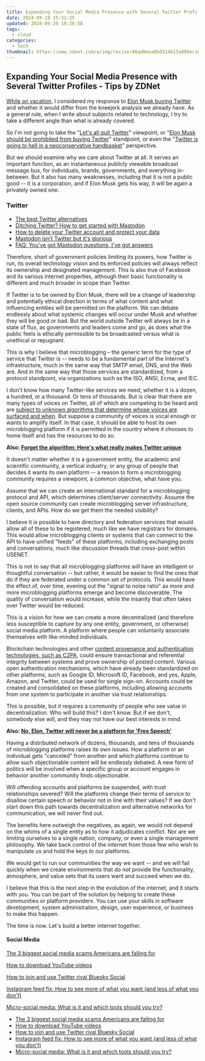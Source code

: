 ```yaml
---
title: Expanding Your Social Media Presence with Several Twitter Profiles - Tips by ZDNet
date: 2024-09-18 15:31:15
updated: 2024-09-20 10:26:58
tags:
  - cloud
categories:
  - tech
thumbnail: https://www.zdnet.com/a/img/resize/48ad0eea0bd314613a096ec100ed2667b4f8670f/2020/09/29/fa4b7083-dabf-4028-8aad-457ced94f8cb/twitter-logo-app.jpg?width=278&height=156&fit=crop&auto=webp
---
```


## Expanding Your Social Media Presence with Several Twitter Profiles - Tips by ZDNet

[While on vacation](https://www.zdnet.com/article/on-grand-bahama-lifes-a-beach-the-internet-is-terrible-and-we-loved-it), I considered my response to [Elon Musk buying Twitter](https://www.zdnet.com/article/twitter-accepts-elon-musks-44-billion-buyout) and whether it would differ from the kneejerk analysis we already have. As a general rule, when I write about subjects related to technology, I try to take a different angle than what is already covered. 

So I'm not going to take the "[Let's all quit Twitter](https://www.nytimes.com/2022/04/28/opinion/quitting-twitter.html#link=%7B%22role%22:%22standard%22,%22href%22:%22https://www.nytimes.com/2022/04/28/opinion/quitting-twitter.html%22,%22target%22:%22%5Fblank%22,%22absolute%22:%22%22,%22linkText%22:%22Let's%20all%20quit%20Twitter%22%7D)" viewpoint, or "[Elon Musk should be prohibited from buying Twitter](https://www.washingtonpost.com/technology/2022/04/28/elon-musk-twitter-deal-risks/#link=%7B%22role%22:%22standard%22,%22href%22:%22https://www.washingtonpost.com/technology/2022/04/28/elon-musk-twitter-deal-risks/%22,%22target%22:%22%5Fblank%22,%22absolute%22:%22%22,%22linkText%22:%22Elon%20Musk%20should%20be%20prohibited%20from%20buying%20Twitter%22%7D)" standpoint, or even the "[Twitter is going to hell in a neoconservative handbasket](https://www.nytimes.com/2022/04/30/business/twitter-free-speech-musk.html#link=%7B%22role%22:%22standard%22,%22href%22:%22https://www.nytimes.com/2022/04/30/business/twitter-free-speech-musk.html%22,%22target%22:%22%5Fblank%22,%22absolute%22:%22%22,%22linkText%22:%22Twitter%20is%20going%20to%20hell%20in%20a%20neoconservative%20handbasket%22%7D)" perspective. 

But we should examine why we care about Twitter at all. It serves an important function, as an instantaneous publicly viewable broadcast message bus, for individuals, brands, governments, and everything in-between. But it also has many weaknesses, including that it is not a public good -- it is a corporation, and if Elon Musk gets his way, it will be again a privately owned one.

### Twitter

* [The best Twitter alternatives](https://www.zdnet.com/article/best-twitter-alternatives/)
* [Ditching Twitter? How to get started with Mastodon](https://www.zdnet.com/article/how-to-get-started-with-mastodon/)
* [How to delete your Twitter account and protect your data](https://www.zdnet.com/article/how-to-delete-your-twitter-account/)
* [Mastodon isn't Twitter but it's glorious](https://www.zdnet.com/article/mastodon-isnt-twitter-but-its-glorious/)
* [FAQ: You've got Mastodon questions, I've got answers](https://www.zdnet.com/article/youve-got-mastodon-questions-weve-got-answers/)

Therefore, short of government policies limiting its powers, how Twitter is run, its overall technology vision and its enforced policies will always reflect its ownership and designated management. This is also true of Facebook and its various internet properties, although their basic functionality is different and much broader in scope than Twitter.

If Twitter is to be owned by Elon Musk, there will be a change of leadership and potentially ethical direction in terms of what content and what influencing entities will be permitted on the platform. We can debate endlessly about what systemic changes will occur under Musk and whether they will be good or bad. But the world outside Twitter will always be in a state of flux, as governments and leaders come and go, as does what the public feels is ethically permissible to be broadcasted versus what is unethical or repugnant.

This is why I believe that microblogging – the generic term for the type of service that Twitter is -- needs to be a fundamental part of the Internet's infrastructure, much in the same way that SMTP email, DNS, and the Web are. And in the same way that those services are standardized, from a protocol standpoint, via organizations such as the ISO, ANSI, Ecma, and IEC.

I don't know how many Twitter-like services we need, whether it is a dozen, a hundred, or a thousand. Or tens of thousands. But is clear that there are many types of voices on Twitter, all of which are competing to be heard and are [subject to unknown algorithms that determine whose voices are surfaced and when](https://hbr.org/2019/11/when-algorithms-decide-whose-voice-will-be-heard#link=%7B%22role%22:%22standard%22,%22href%22:%22https://hbr.org/2019/11/when-algorithms-decide-whose-voice-will-be-heard%22,%22target%22:%22%5Fblank%22,%22absolute%22:%22%22,%22linkText%22:%22subject%20to%20unknown%20algorithms%20that%20determine%20whose%20voices%20are%20surfaced%20and%20when%22%7D). But suppose a community of voices is vocal enough or wants to amplify itself. In that case, it should be able to host its own microblogging platform if it is permitted in the country where it chooses to home itself and has the resources to do so. 

**Also: [Forget the algorithm: Here's what really makes Twitter unique](https://www.zdnet.com/article/forget-the-algorithm-heres-what-really-makes-twitter-unique/)**

It doesn't matter whether it is a government entity, the academic and scientific community, a vertical industry, or any group of people that decides it wants its own platform -- a reason to form a microblogging community requires a viewpoint, a common objective, what have you.

Assume that we can create an international standard for a microblogging protocol and API, which determines client/server connectivity. Assume the open source community can create microblogging server infrastructure, clients, and APIs. How do we get them the needed visibility?

I believe it is possible to have directory and federation services that would allow all of these to be registered, much like we have registrars for domains. This would allow microblogging clients or systems that can connect to the API to have unified "feeds" of these platforms, including exchanging posts and conversations, much like discussion threads that cross-post within USENET.

This is not to say that all microblogging platforms will have an intelligent or thoughtful conversation -- but rather, it would be easier to find the ones that do if they are federated under a common set of protocols. This would have the effect of, over time, evening out the "signal to noise ratio" as more and more microblogging platforms emerge and become discoverable. The quality of conversation would increase, while the insanity that often takes over Twitter would be reduced.

This is a vision for how we can create a more decentralized (and therefore less susceptible to capture by any one entity, government, or otherwise) social media platform. A platform where people can voluntarily associate themselves with like-minded individuals.

Blockchain technologies and other [content provenance and authentication technologies, such as C2PA](https://c2pa.org/#link=%7B%22role%22:%22standard%22,%22href%22:%22https://c2pa.org/%22,%22target%22:%22%5Fblank%22,%22absolute%22:%22%22,%22linkText%22:%22content%20provenance%20and%20authentication%20technologies,%20such%20as%20C2PA%22%7D), could ensure transactional and referential integrity between systems and prove ownership of posted content. Various open authentication mechanisms, which have already been standardized on other platforms, such as Google ID, Microsoft ID, Facebook, and yes, Apple, Amazon, and Twitter, could be used for single sign-on. Accounts could be created and consolidated on these platforms, including allowing accounts from one system to participate in another via trust relationships. 

This is possible, but it requires a community of people who see value in decentralization. Who will build this? I don't know. But if we don't, somebody else will, and they may not have our best interests in mind.

**Also: [No, Elon, Twitter will never be a platform for 'Free Speech'](https://www.zdnet.com/article/no-elon-twitter-will-never-be-a-platform-for-free-speech/)**

Having a distributed network of dozens, thousands, and tens of thousands of microblogging platforms raises its own issues. How a platform or an individual gets "canceled" from another and which platforms continue to allow such objectionable content will be endlessly debated. A new form of politics will be involved when a specific group or account engages in behavior another community finds objectionable.

Will offending accounts and platforms be suspended, with trust relationships severed? Will the platforms change their terms of service to disallow certain speech or behavior not in line with their values? If we don't start down this path towards decentralization and alternative networks for communication, we will never find out.

The benefits here outweigh the negatives, as again, we would not depend on the whims of a single entity as to how it adjudicates conflict. Nor are we limiting ourselves to a single nation, company, or even a single management philosophy. We take back control of the internet from those few who wish to manipulate us and hold the keys to our platforms. 

We would get to run our communities the way we want -- and we will fail quickly when we create environments that do not provide the functionality, atmosphere, and value sets that its users want and succeed when we do.

I believe that this is the next step in the evolution of the internet, and it starts with you. You can be part of the solution by helping to create these communities or platform providers. You can use your skills in software development, system administration, design, user experience, or business to make this happen.

The time is now. Let's build a better internet together.

#### Social Media

[The 3 biggest social media scams Americans are falling for](https://www.zdnet.com/article/the-3-biggest-social-media-scams-americans-are-falling-for/ "The 3 biggest social media scams Americans are falling for")

[How to download YouTube videos](https://www.zdnet.com/article/how-to-download-youtube-videos-for-free-plus-two-other-methods/ "How to download YouTube videos")

[How to join and use Twitter rival Bluesky Social](https://www.zdnet.com/article/how-to-get-started-using-bluesky-social-everything-you-need-to-know/ "How to join and use Twitter rival Bluesky Social")

[Instagram feed fix: How to see more of what you want (and less of what you don't)](https://www.zdnet.com/article/instagram-feed-fix-how-to-see-more-of-what-you-want-and-less-of-what-you-dont/ "Instagram feed fix: How to see more of what you want (and less of what you don't)")

[Micro-social media: What is it and which tools should you try?](https://www.zdnet.com/article/micro-social-media-what-is-it-and-which-tools-should-you-try/ "Micro-social media: What is it and which tools should you try?")

* [The 3 biggest social media scams Americans are falling for](https://www.zdnet.com/article/the-3-biggest-social-media-scams-americans-are-falling-for/ "The 3 biggest social media scams Americans are falling for")
* [How to download YouTube videos](https://www.zdnet.com/article/how-to-download-youtube-videos-for-free-plus-two-other-methods/ "How to download YouTube videos")
* [How to join and use Twitter rival Bluesky Social](https://www.zdnet.com/article/how-to-get-started-using-bluesky-social-everything-you-need-to-know/ "How to join and use Twitter rival Bluesky Social")
* [Instagram feed fix: How to see more of what you want (and less of what you don't)](https://www.zdnet.com/article/instagram-feed-fix-how-to-see-more-of-what-you-want-and-less-of-what-you-dont/ "Instagram feed fix: How to see more of what you want (and less of what you don't)")
* [Micro-social media: What is it and which tools should you try?](https://www.zdnet.com/article/micro-social-media-what-is-it-and-which-tools-should-you-try/ "Micro-social media: What is it and which tools should you try?")

<ins class="adsbygoogle"
     style="display:block"
     data-ad-format="autorelaxed"
     data-ad-client="ca-pub-7571918770474297"
     data-ad-slot="1223367746"></ins>



<ins class="adsbygoogle"
     style="display:block"
     data-ad-client="ca-pub-7571918770474297"
     data-ad-slot="8358498916"
     data-ad-format="auto"
     data-full-width-responsive="true"></ins>
